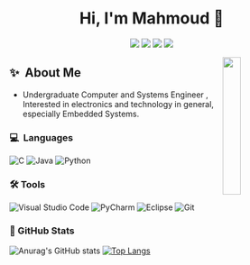 <h1 align="center">Hi, I'm Mahmoud 👋</h1>
<p align="center">
    <a href="https://www.linkedin.com/in/mohamedabusrea"><img src="https://img.shields.io/badge/linkedin-%230177B5?style=flat&logo=linkedin&logoColor=white"/></a>
    <a href="https://www.facebook.com/7oda.samy.72/"><img src="https://img.shields.io/badge/Facebook-%231877F2.svg?style=flat&logo=Facebook&logoColor=white"/></a>
    <a href="mailto:mahmoudsamyzx11@gmail.com"><img src="https://img.shields.io/badge/Gmail-D14836?style=flat&logo=gmail&logoColor=white""/></a>
    <a href="https://discordapp.com/users/602878581772779520"><img src="https://img.shields.io/badge/Discord-4634f0?logo=discord&logoColor=white&style=flat"/></a>
  </p>
    <img src="https://media0.giphy.com/media/qgQUggAC3Pfv687qPC/giphy.gif?cid=6c09b9525nx2hasiq6pptd30pbjk44r135tt34h1r2nbgsq6&ep=v1_internal_gif_by_id&rid=giphy.gif&ct=g" align="right" width="25%"/>
    
## ✨&nbsp; About Me
- Undergraduate Computer and Systems Engineer , Interested in electronics and technology in general, especially Embedded Systems.


### 💻&nbsp; Languages
![C](https://img.shields.io/badge/c-%2300599C.svg?style=flate&logo=c&logoColor=white)
![Java](https://img.shields.io/badge/java-%23ED8B00.svg?style=flat&logo=openjdk&logoColor=white)
![Python](https://img.shields.io/badge/python-3670A0?style=flat&logo=python&logoColor=ffdd54)


### 🛠 Tools
![Visual Studio Code](https://img.shields.io/badge/Visual%20Studio%20Code-0078d7.svg?style=flat&logo=visual-studio-code&logoColor=white)
![PyCharm](https://img.shields.io/badge/pycharm-143?style=flat&logo=pycharm&logoColor=black&color=black&labelColor=green)
![Eclipse](https://img.shields.io/badge/Eclipse-FE7A16.svg?style=flat&logo=Eclipse&logoColor=white)
![Git](https://img.shields.io/badge/git-%23F05033.svg?style=flat&logo=git&logoColor=white)
  
     
### 🎯 GitHub Stats 
![Anurag's GitHub stats](https://github-readme-stats.vercel.app/api?username=MahmoudSamy511&show_icons=true&theme=highcontrast)
[![Top Langs](https://github-readme-stats.vercel.app/api/top-langs/?username=MahmoudSamy511&layout=compact)](https://github.com/anuraghazra/github-readme-stats)


              



